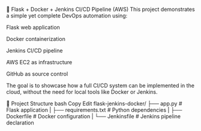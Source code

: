 🐳 Flask + Docker + Jenkins CI/CD Pipeline (AWS)
This project demonstrates a simple yet complete DevOps automation using:

Flask web application

Docker containerization

Jenkins CI/CD pipeline

AWS EC2 as infrastructure

GitHub as source control

The goal is to showcase how a full CI/CD system can be implemented in the cloud, without the need for local tools like Docker or Jenkins.

📂 Project Structure
bash
Copy
Edit
flask-jenkins-docker/
├── app.py              # Flask application
|
├── requirements.txt    # Python dependencies
|
├── Dockerfile          # Docker configuration
|
└── Jenkinsfile         # Jenkins pipeline declaration
